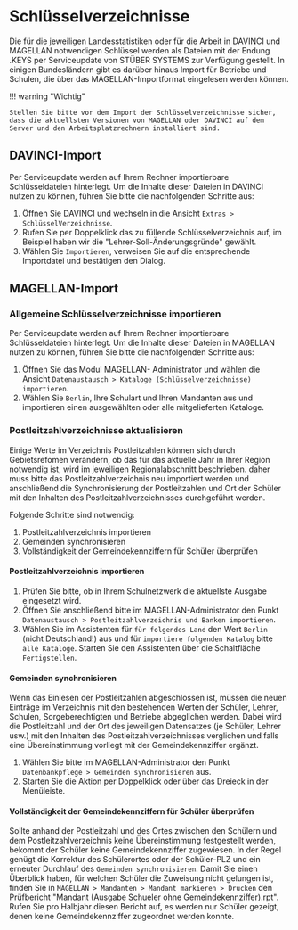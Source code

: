 # Schlüsselverzeichnisse

Die für die jeweiligen Landesstatistiken oder für die Arbeit in DAVINCI und MAGELLAN notwendigen Schlüssel werden als Dateien mit der Endung .KEYS per Serviceupdate von STÜBER SYSTEMS zur Verfügung gestellt.
In einigen Bundesländern gibt es darüber hinaus Import für Betriebe und Schulen, die über das MAGELLAN-Importformat eingelesen werden können.

!!! warning "Wichtig"

    Stellen Sie bitte vor dem Import der Schlüsselverzeichnisse sicher, dass die aktuellsten Versionen von MAGELLAN oder DAVINCI auf dem Server und den Arbeitsplatzrechnern installiert sind.

## DAVINCI-Import

Per Serviceupdate werden auf Ihrem Rechner importierbare Schlüsseldateien hinterlegt. Um die Inhalte dieser Dateien in DAVINCI nutzen zu können, führen Sie bitte die nachfolgenden Schritte aus:

1. Öffnen Sie DAVINCI und wechseln in die Ansicht `Extras > SchlüsselVerzeichnisse`.
2. Rufen Sie per Doppelklick das zu füllende Schlüsselverzeichnis auf, im Beispiel haben wir die "Lehrer-Soll-Änderungsgründe" gewählt.
3. Wählen Sie `Importieren`, verweisen Sie auf die entsprechende Importdatei und bestätigen den Dialog.

## MAGELLAN-Import

### Allgemeine Schlüsselverzeichnisse importieren

Per Serviceupdate werden auf Ihrem Rechner importierbare Schlüsseldateien hinterlegt. Um die Inhalte dieser Dateien in MAGELLAN nutzen zu können, führen Sie bitte die nachfolgenden Schritte aus:

1. Öffnen Sie das Modul MAGELLAN- Administrator und wählen die Ansicht `Datenaustausch > Kataloge (Schlüsselverzeichnisse) importieren`.
2. Wählen Sie `Berlin`, Ihre Schulart und Ihren Mandanten aus und importieren einen ausgewählten oder alle mitgelieferten Kataloge.

### Postleitzahlverzeichnisse aktualisieren

Einige Werte im Verzeichnis Postleitzahlen können sich durch Gebietsrefomen verändern, ob das für das aktuelle Jahr in Ihrer Region notwendig ist, wird im jeweiligen Regionalabschnitt beschrieben.
daher muss bitte das Postleitzahlverzeichnis neu importiert werden und anschließend die Synchronisierung der Postleitzahlen und Ort der Schüler mit den Inhalten des Postleitzahlverzeichnisses durchgeführt werden.

Folgende Schritte sind notwendig:

1. Postleitzahlverzeichnis importieren
2. Gemeinden synchronisieren
3. Vollständigkeit der Gemeindekennziffern für Schüler überprüfen

#### Postleitzahlverzeichnis importieren

1. Prüfen Sie bitte, ob in Ihrem Schulnetzwerk die aktuellste Ausgabe eingesetzt wird.
2. Öffnen Sie anschließend bitte im MAGELLAN-Administrator den Punkt `Datenaustausch > Postleitzahlverzeichnis und Banken importieren`.
3. Wählen Sie im Assistenten für `für folgendes Land` den Wert `Berlin` (nicht Deutschland!) aus und für `importiere folgenden Katalog` bitte `alle Kataloge`. Starten Sie den Assistenten über die Schaltfläche `Fertigstellen`.

#### Gemeinden synchronisieren

Wenn das Einlesen der Postleitzahlen abgeschlossen ist, müssen die neuen Einträge im Verzeichnis mit den bestehenden Werten der Schüler, Lehrer, Schulen, Sorgeberechtigten und Betriebe abgeglichen werden. Dabei wird die Postleitzahl und der Ort des jeweiligen Datensatzes (je Schüler, Lehrer usw.) mit den Inhalten des Postleitzahlverzeichnisses verglichen und falls eine Übereinstimmung vorliegt mit der Gemeindekennziffer ergänzt.

1. Wählen Sie bitte im MAGELLAN-Administrator den Punkt `Datenbankpflege > Gemeinden synchronisieren` aus.
2. Starten Sie die Aktion per Doppelklick oder über das Dreieck in der Menüleiste.

#### Vollständigkeit der Gemeindekennziffern für Schüler überprüfen

Sollte anhand der Postleitzahl und des Ortes zwischen den Schülern und dem Postleitzahlverzeichnis keine Übereinstimmung festgestellt werden, bekommt der Schüler keine Gemeindekennziffer zugewiesen.
In der Regel genügt die Korrektur des Schülerortes oder der Schüler-PLZ und ein erneuter Durchlauf des `Gemeinden synchronisieren`. 
Damit Sie einen Überblick haben, für welchen Schüler die Zuweisung nicht gelungen ist, finden Sie in `MAGELLAN > Mandanten > Mandant markieren > Drucken` den Prüfbericht "Mandant (Ausgabe Schueler ohne Gemeindekennziffer).rpt". Rufen Sie pro Halbjahr diesen Bericht auf, es werden nur Schüler gezeigt, denen keine Gemeindekennziffer zugeordnet werden konnte.
